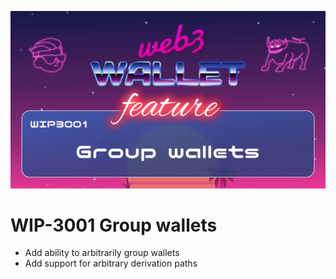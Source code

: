 ![image](../v3/images/3001.png)

# WIP-3001 Group wallets

- Add ability to arbitrarily group wallets
- Add support for arbitrary derivation paths